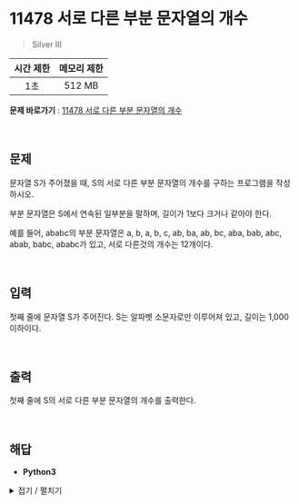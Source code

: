 # 11478 서로 다른 부분 문자열의 개수
> Silver III

|시간 제한|메모리 제한|
|:---:|:---:|
|1초|512 MB|

**문제 바로가기** : [11478 서로 다른 부분 문자열의 개수](https://www.acmicpc.net/problem/11478 "11478 서로 다른 부분 문자열의 개수")

</br>

## 문제
문자열 S가 주어졌을 때, S의 서로 다른 부분 문자열의 개수를 구하는 프로그램을 작성하시오.

부분 문자열은 S에서 연속된 일부분을 말하며, 길이가 1보다 크거나 같아야 한다.

예를 들어, ababc의 부분 문자열은 a, b, a, b, c, ab, ba, ab, bc, aba, bab, abc, abab, babc, ababc가 있고, 서로 다른것의 개수는 12개이다.

</br>

## 입력
첫째 줄에 문자열 S가 주어진다. S는 알파벳 소문자로만 이루어져 있고, 길이는 1,000 이하이다.

</br>

## 출력
첫째 줄에 S의 서로 다른 부분 문자열의 개수를 출력한다.

</br>

## 해답
- **Python3**
<details>
<summary>접기 / 펼치기</summary>
<div markdown="1">

```py
import sys
s = sys.stdin.readline().rstrip()
dictWord = {}

answer = 0
for i in range(len(s)):
    for j in range(len(s) - i):
        word = s[j:j + i + 1]
        if word not in dictWord:
            dictWord[word] = 1
            answer += 1
print(answer)
```

</div>
</details>